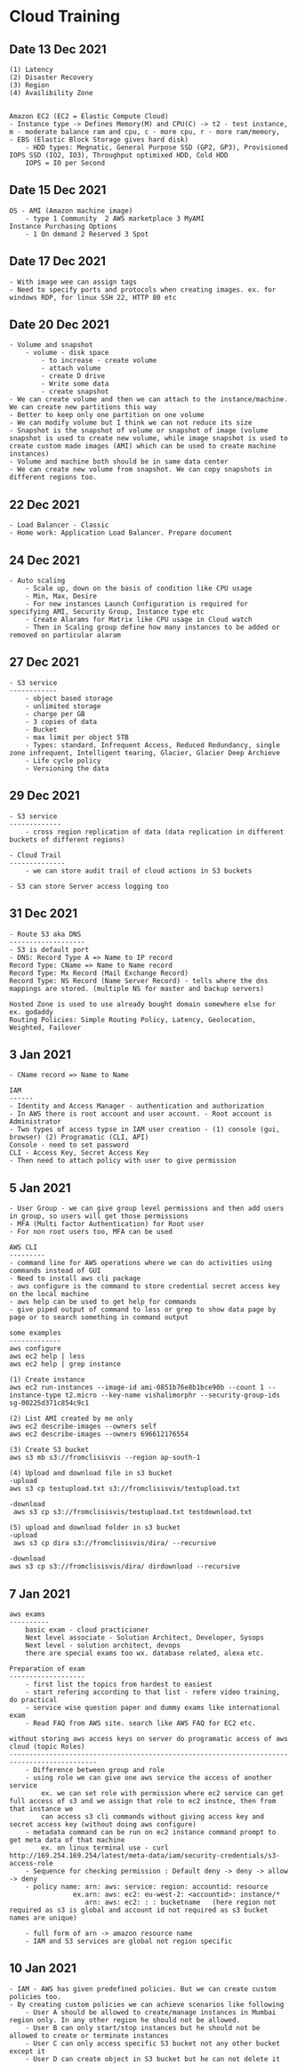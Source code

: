 Cloud Training
================
Date 13 Dec 2021
----------------
	(1) Latency
	(2) Disaster Recovery
	(3) Region
	(4) Availibility Zone

	
	Amazon EC2 (EC2 = Elastic Compute Cloud)
	- Instance type -> Defines Memory(M) and CPU(C) -> t2 - test instance, m - moderate balance ram and cpu, c - more cpu, r - more ram/memory, 
	- EBS (Elastic Block Storage gives hard disk)
		- HDD types: Megnatic, General Purpose SSD (GP2, GP3), Provisioned IOPS SSD (IO2, IO3), Throughput optimixed HDD, Cold HDD
		IOPS = IO per Second
		
Date 15 Dec 2021
----------------
	OS - AMI (Amazon machine image)
		- type 1 Community  2 AWS marketplace 3 MyAMI
	Instance Purchasing Options
		- 1 On demand 2 Reserved 3 Spot
		
Date 17 Dec 2021
--------------------
	- With image wee can assign tags
	- Need to specify ports and protocols when creating images. ex. for windows RDP, for linux SSH 22, HTTP 80 etc
	
Date 20 Dec 2021
---------------------
	- Volume and snapshot
		- volume - disk space
			- to increase - create volume
			- attach volume
			- create D drive
			- Write some data
			- create snapshot
	- We can create volume and then we can attach to the instance/machine. We can create new partitions this way
	- Better to keep only one partition on one volume
	- We can modify volume but I think we can not reduce its size 
	- Snapshot is the snapshot of volume or snapshot of image (volume snapshot is used to create new volume, while image snapshot is used to create custom made images (AMI) which can be used to create machine instances)
	- Volume and machine both should be in same data center
	- We can create new volume from snapshot. We can copy snapshots in different regions too. 
	
22 Dec 2021
--------------
	- Load Balancer - Classic
	- Home work: Application Load Balancer. Prepare document
		
24 Dec 2021
------------
	- Auto scaling
		- Scale up, down on the basis of condition like CPU usage
		- Min, Max, Desire
		- For new instances Launch Configuration is required for specifying AMI, Security Group, Instance type etc
		- Create Alarams for Matrix like CPU usage in Cloud watch
		- Then in Scaling group define how many instances to be added or removed on particular alaram
		
27 Dec 2021
-------------
	- S3 service
	------------
		- object based storage
		- unlimited storage
		- charge per GB
		- 3 copies of data
		- Bucket
		- max limit per object 5TB
		- Types: standard, Infrequent Access, Reduced Redundancy, single zone infrequent, Intelligent tearing, Glacier, Glacier Deep Archieve
		- Life cycle policy
		- Versioning the data
		
29 Dec 2021
-------------
	- S3 service
	-------------
		- cross region replication of data (data replication in different buckets of different regions)
		
	- Cloud Trail
	--------------
		- we can store audit trail of cloud actions in S3 buckets
		
	- S3 can store Server access logging too
	
31 Dec 2021
---------------
	- Route 53 aka DNS
	-------------------
	- 53 is default port
	- DNS: Record Type A => Name to IP record 
	Record Type: CName => Name to Name record
	Record Type: Mx Record (Mail Exchange Record)
	Record Type: NS Record (Name Server Record) - tells where the dns mappings are stored. (multiple NS for master and backup servers)
	
	Hosted Zone is used to use already bought domain somewhere else for ex. godaddy
	Routing Policies: Simple Routing Policy, Latency, Geolocation, Weighted, Failover
	
3 Jan 2021
------------------
	- CName record => Name to Name
	
	IAM
	------
	- Identity and Access Manager - authentication and authorization
	- In AWS there is root account and user account. - Root account is Administrator
	- Two types of access typse in IAM user creation - (1) console (gui, browser) (2) Programatic (CLI, API)
	Console - need to set password
	CLI - Access Key, Secret Access Key
	- Then need to attach policy with user to give permission
	
5 Jan 2021
-------------------
	- User Group - we can give group level permissions and then add users in group, so users will get those permissions
	- MFA (Multi factor Authentication) for Root user
	- For non root users too, MFA can be used
	
	AWS CLI
	---------
	- command line for AWS operations where we can do activities using commands instead of GUI
	- Need to install aws cli package
	- aws configure is the command to store credential secret access key on the local machine
	- aws help can be used to get help for commands
	- give piped output of command to less or grep to show data page by page or to search something in command output
	
	some examples
	-------------
	aws configure
	aws ec2 help | less
	aws ec2 help | grep instance
	
	(1) Create instance
	aws ec2 run-instances --image-id ami-0851b76e8b1bce90b --count 1 --instance-type t2.micro --key-name vishalimorphr --security-group-ids sg-00225d371c854c9c1

	(2) List AMI created by me only
	aws ec2 describe-images --owners self
	aws ec2 describe-images --owners 696612176554

	(3) Create S3 bucket
	aws s3 mb s3://fromclisisvis --region ap-south-1

	(4) Upload and download file in s3 bucket
	-upload
	aws s3 cp testupload.txt s3://fromclisisvis/testupload.txt
	
	-download
	 aws s3 cp s3://fromclisisvis/testupload.txt testdownload.txt
	 
	(5) upload and download folder in s3 bucket
	-upload
	 aws s3 cp dira s3://fromclisisvis/dira/ --recursive

	-download
	aws s3 cp s3://fromclisisvis/dira/ dirdownload --recursive

7 Jan 2021
------------
	aws exams
	----------
		basic exam - cloud practicioner
		Next level associate - Solution Architect, Developer, Sysops
		Next level - solution architect, devops
		there are special exams too wx. database related, alexa etc.
		
	Preparation of exam
	-------------------
		- first list the topics from hardest to easiest
		- start refering according to that list - refere video training, do practical
		- service wise question paper and dummy exams like international exam
		- Read FAQ from AWS site. search like AWS FAQ for EC2 etc.
		
	without storing aws access keys on server do programatic access of aws cloud (topic Roles)
	--------------------------------------------------------------------------------------------
		- Difference between group and role
		- using role we can give one aws service the access of another service
			ex. we can set role with permission where ec2 service can get full access of s3 and we assign that role to ec2 instnce, then from that instance we
			can access s3 cli commands without giving access key and secret access key (without doing aws configure)
		- metadata command can be run on ec2 instance command prompt to get meta data of that machine
			ex. on linux terminal use - curl http://169.254.169.254/latest/meta-data/iam/security-credentials/s3-access-role
		- Sequence for checking permission : Default deny -> deny -> allow -> deny
		- policy name: arn: aws: service: region: accountid: resource
					ex.arn: aws: ec2: eu-west-2: <accountid>: instance/*
					   arn: aws: ec2: : : bucketname   (here region not required as s3 is global and account id not required as s3 bucket names are unique)
					   
		- full form of arn -> amazon resource name			
		- IAM and S3 services are global not region specific
		
10 Jan 2021
------------
	- IAM - AWS has given predefined policies. But we can create custom policies too. 
	- By creating custom policies we can achieve scenarios like following
		- User A should be allowed to create/manage instances in Mumbai region only. In any other region he should not be allowed.
		- User B can only start/stop instances but he should not be allowed to create or terminate instances
		- User C can only access specific S3 bucket not any other bucket except it
		- User D can create object in S3 bucket but he can not delete it
